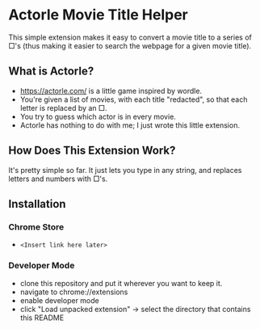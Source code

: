 # Actorle Movie Title Helper
This simple extension makes it easy to convert a movie title to a series of □'s (thus making it easier to search the webpage for a given movie title).

## What is Actorle?
 - https://actorle.com/ is a little game inspired by wordle.
 - You're given a list of movies, with each title "redacted", so that each letter is replaced by an □.
 - You try to guess which actor is in every movie.
 - Actorle has nothing to do with me; I just wrote this little extension.

## How Does This Extension Work?
It's pretty simple so far. It just lets you type in any string, and replaces letters and numbers with □'s.

## Installation

### Chrome Store
 - `<Insert link here later>`

### Developer Mode
 - clone this repository and put it wherever you want to keep it.
 - navigate to chrome://extensions
 - enable developer mode
 - click "Load unpacked extension" -> select the directory that contains this README




